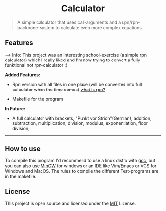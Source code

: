 <h1 align="center">
  Calculator
</h1>

> A simple calculator that uses call-arguments and a upn/rpn-backbone-system to calculate even more complex equations.

## Features

--> Info: This project was an interesting school-exercise (a simple rpn calculator) which I really liked and I'm now trying to convert a fully funktional not rpn-calculator ;)

**Added Features:**
- Rpn version with all files in one place (will be converted into full calculator when the time comes) [what is rpn?](https://en.wikipedia.org/wiki/Reverse_Polish_notation)

- Makefile for the program

**In Future:**
- A full calculator with brackets, "Punkt vor Strich"(German), addition, subtraction, multiplication, division, modulus, exponentiation, floor division;

---

## How to use

To compile this program I'd recommend to use a linux distro with [gcc](https://www.gnu.org/software/gcc/), but you can also use [MinGW](https://www.mingw-w64.org/) for windows or an IDE like Vim/Emacs or VCS for Windows and MacOS.
The rules to compile the different Test-programs are in the makefile.

## License

This project is open source and licensed under the [MIT](/LICENSE) License.
